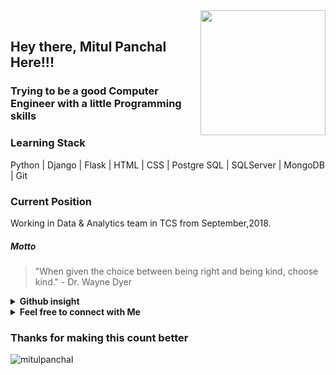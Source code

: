 <img align='right' src='https://media.giphy.com/media/bcKmIWkUMCjVm/giphy.gif' width='200"'>
<br>

## Hey there, Mitul Panchal Here!!!
### Trying to be a good Computer Engineer with a little Programming skills

### Learning Stack
<p> Python | Django | Flask | HTML | CSS | Postgre SQL | SQLServer | MongoDB | Git </p> 

### Current Position
<p> Working in Data & Analytics team in TCS from September,2018.</p>

##### Motto

> "When given the choice between being right and being kind, choose kind." - Dr. Wayne Dyer

<details>
  <summary><b>Github insight</b></summary>
  <br>
  <img src="https://github-readme-stats.vercel.app/api/top-langs/?username=MitulPanchal&theme=light&layout=compact" />
  <br>
  <img src="https://github-readme-stats.vercel.app/api/?username=MitulPanchal&theme=black&show_icons=true&" />
</details>

<details>
  <summary>
    <b>Feel free to connect with Me</b>
  </summary>
  <br>
  
[![Linkedin Badge](https://img.shields.io/badge/-MitulPanchal-blue?style=flat-square&logo=Linkedin&logoColor=white&link=https://www.linkedin.com/in/MitulPanchal/)](https://www.linkedin.com/in/imitulpanchal/)
[![Instagram Badge](https://img.shields.io/badge/-MitulPanchal-e4405f?style=flat-square&logo=Instagram&logoColor=white&link=https://www.instagram.com/MitulPanchal/)](https://www.instagram.com/imitulpanchal/)
[![Website Badge](https://img.shields.io/badge/-MitulPanchal.co.in-e34f26?style=flat-square&logo=HTML5&logoColor=white&link=https://mitulpanchal.github.io/Portfolio/)](https://mitulpanchal.github.io/Portfolio/)
[![Gmail Badge](https://img.shields.io/badge/-imitulpanchal@gmail.com-d14836?style=flat-square&logo=Gmail&logoColor=white&link=mailto:imitulpanchal@gmail.com)](mailto:imitulpanchal@gmail.com)

</details>

### Thanks for making this count better 
<img src="https://komarev.com/ghpvc/?username=mitulpanchal" alt="mitulpanchal" />
